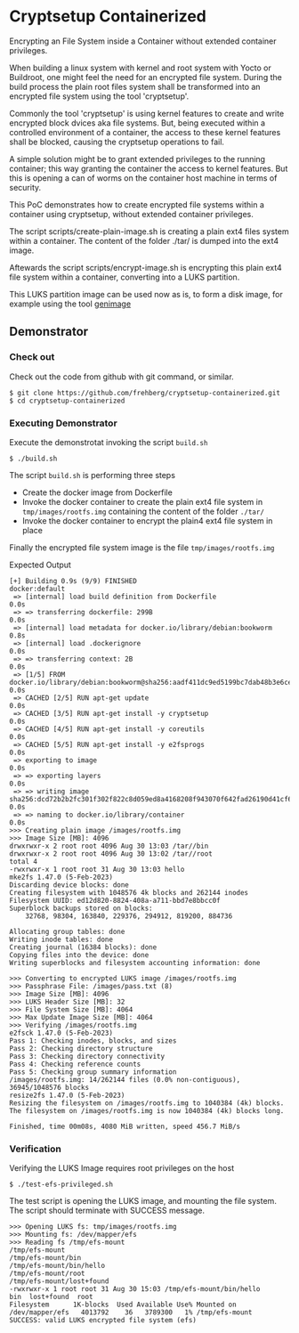 # Cryptsetup Containerized

Encrypting an File System inside a Container without extended container privileges.

When building a linux system with kernel and root system with Yocto or Buildroot, one might feel the need for an encrypted file system.
During the build process the plain root files system shall be transformed into an encrypted file system using the tool 'cryptsetup'.

Commonly the tool 'cryptsetup' is using kernel features to create and write encrypted block dvices aka file systems.
But, being executed within a controlled environment of a container, the access to these kernel features shall be blocked, 
causing the cryptsetup operations to fail.

A simple solution might be to grant extended privileges to the running container; this way granting the container the access to kernel features. 
But this is opening a can of worms on the container host machine in terms of security.

This PoC demonstrates how to create encrypted file systems within a container using cryptsetup, without extended container privileges.

The script scripts/create-plain-image.sh is creating a plain ext4 files system within a container. The content of the folder ./tar/ is dumped into the ext4 image.

Aftewards the script scripts/encrypt-image.sh is encrypting this plain ext4 file system within a container, converting into a LUKS partition.

This LUKS partition image can be used now as is, to form a disk image, for example using the tool [genimage](https://github.com/pengutronix/genimage)

## Demonstrator

### Check out 

Check out the code from github with git command, or similar.

```shell
$ git clone https://github.com/frehberg/cryptsetup-containerized.git
$ cd cryptsetup-containerized
```

### Executing Demonstrator

Execute the demonstrotat invoking the script `build.sh`

```shell
$ ./build.sh
```

The script `build.sh` is performing three steps
* Create the docker image from Dockerfile
* Invoke the docker container to create the plain ext4 file system in `tmp/images/rootfs.img` containing the content of the folder `./tar/`
* Invoke the docker container to encrypt the plain4 ext4 file system in place

Finally the encrypted file system image is the file `tmp/images/rootfs.img`
  

Expected Output

```shell
[+] Building 0.9s (9/9) FINISHED                                                     docker:default
 => [internal] load build definition from Dockerfile                                           0.0s
 => => transferring dockerfile: 299B                                                           0.0s
 => [internal] load metadata for docker.io/library/debian:bookworm                             0.8s
 => [internal] load .dockerignore                                                              0.0s
 => => transferring context: 2B                                                                0.0s
 => [1/5] FROM docker.io/library/debian:bookworm@sha256:aadf411dc9ed5199bc7dab48b3e6ce18f8bbe  0.0s
 => CACHED [2/5] RUN apt-get update                                                            0.0s
 => CACHED [3/5] RUN apt-get install -y cryptsetup                                             0.0s
 => CACHED [4/5] RUN apt-get install -y coreutils                                              0.0s
 => CACHED [5/5] RUN apt-get install -y e2fsprogs                                              0.0s
 => exporting to image                                                                         0.0s
 => => exporting layers                                                                        0.0s
 => => writing image sha256:dcd72b2b2fc301f302f822c8d059ed8a4168208f943070f642fad26190d41cf6   0.0s
 => => naming to docker.io/library/container                                                   0.0s
>>> Creating plain image /images/rootfs.img
>>> Image Size [MB]: 4096
drwxrwxr-x 2 root root 4096 Aug 30 13:03 /tar//bin
drwxrwxr-x 2 root root 4096 Aug 30 13:02 /tar//root
total 4
-rwxrwxr-x 1 root root 31 Aug 30 13:03 hello
mke2fs 1.47.0 (5-Feb-2023)
Discarding device blocks: done                            
Creating filesystem with 1048576 4k blocks and 262144 inodes
Filesystem UUID: ed12d820-8824-408a-a711-bbd7e8bbcc0f
Superblock backups stored on blocks: 
	32768, 98304, 163840, 229376, 294912, 819200, 884736

Allocating group tables: done                            
Writing inode tables: done                            
Creating journal (16384 blocks): done
Copying files into the device: done
Writing superblocks and filesystem accounting information: done 

>>> Converting to encrypted LUKS image /images/rootfs.img
>>> Passphrase File: /images/pass.txt (8)
>>> Image Size [MB]: 4096
>>> LUKS Header Size [MB]: 32
>>> File System Size [MB]: 4064
>>> Max Update Image Size [MB]: 4064
>>> Verifying /images/rootfs.img
e2fsck 1.47.0 (5-Feb-2023)
Pass 1: Checking inodes, blocks, and sizes
Pass 2: Checking directory structure
Pass 3: Checking directory connectivity
Pass 4: Checking reference counts
Pass 5: Checking group summary information
/images/rootfs.img: 14/262144 files (0.0% non-contiguous), 36945/1048576 blocks
resize2fs 1.47.0 (5-Feb-2023)
Resizing the filesystem on /images/rootfs.img to 1040384 (4k) blocks.
The filesystem on /images/rootfs.img is now 1040384 (4k) blocks long.

Finished, time 00m08s, 4080 MiB written, speed 456.7 MiB/s

```
### Verification

Verifying the LUKS Image requires root privileges on the host
```shell
$ ./test-efs-privileged.sh
```
The test script is opening the LUKS image, and mounting the file system. The script should terminate with SUCCESS message.
```
>>> Opening LUKS fs: tmp/images/rootfs.img
>>> Mounting fs: /dev/mapper/efs
>>> Reading fs /tmp/efs-mount
/tmp/efs-mount
/tmp/efs-mount/bin
/tmp/efs-mount/bin/hello
/tmp/efs-mount/root
/tmp/efs-mount/lost+found
-rwxrwxr-x 1 root root 31 Aug 30 15:03 /tmp/efs-mount/bin/hello
bin  lost+found  root
Filesystem      1K-blocks  Used Available Use% Mounted on
/dev/mapper/efs   4013792    36   3789300   1% /tmp/efs-mount
SUCCESS: valid LUKS encrypted file system (efs)
```

